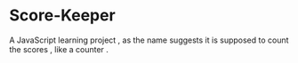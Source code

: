 # Score-Keeper
A JavaScript learning project , as the name suggests it is supposed to count the scores , like a counter .
